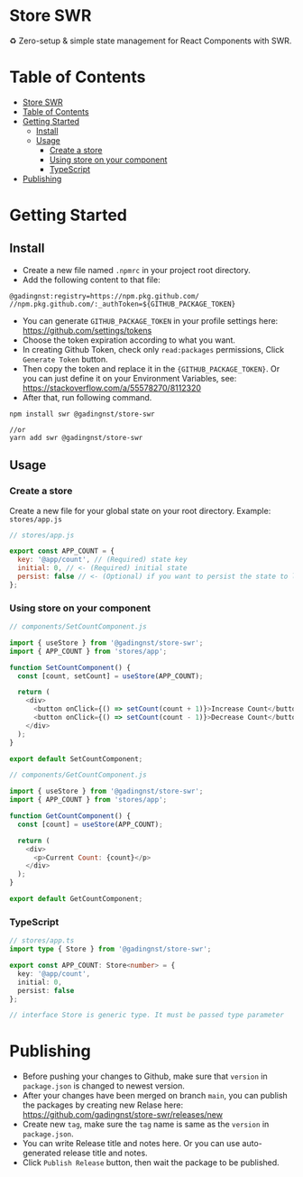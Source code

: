 # Store SWR
♻️ Zero-setup & simple state management for React Components with SWR.

# Table of Contents
- [Store SWR](#store-swr)
- [Table of Contents](#table-of-contents)
- [Getting Started](#getting-started)
  - [Install](#install)
  - [Usage](#usage)
    - [Create a store](#create-a-store)
    - [Using store on your component](#using-store-on-your-component)
    - [TypeScript](#typescript)
- [Publishing](#publishing)

# Getting Started
## Install
- Create a new file named `.npmrc` in your project root directory.
- Add the following content to that file:
```
@gadingnst:registry=https://npm.pkg.github.com/
//npm.pkg.github.com/:_authToken=${GITHUB_PACKAGE_TOKEN}
```

- You can generate `GITHUB_PACKAGE_TOKEN` in your profile settings here: https://github.com/settings/tokens
- Choose the token expiration according to what you want.
- In creating Github Token, check only `read:packages` permissions, Click `Generate Token` button.
- Then copy the token and replace it in the `{GITHUB_PACKAGE_TOKEN}`. Or you can just define it on your Environment Variables, see: https://stackoverflow.com/a/55578270/8112320
- After that, run following command.
```
npm install swr @gadingnst/store-swr

//or
yarn add swr @gadingnst/store-swr
```

## Usage
### Create a store
Create a new file for your global state on your root directory. Example: `stores/app.js`
```js
// stores/app.js

export const APP_COUNT = {
  key: '@app/count', // (Required) state key
  initial: 0, // <- (Required) initial state
  persist: false // <- (Optional) if you want to persist the state to local storage, then set it to true.
};
```
### Using store on your component
```js
// components/SetCountComponent.js

import { useStore } from '@gadingnst/store-swr';
import { APP_COUNT } from 'stores/app';

function SetCountComponent() {
  const [count, setCount] = useStore(APP_COUNT);

  return (
    <div>
      <button onClick={() => setCount(count + 1)}>Increase Count</button>
      <button onClick={() => setCount(count - 1)}>Decrease Count</button>
    </div>
  );
}

export default SetCountComponent;
```

```js
// components/GetCountComponent.js

import { useStore } from '@gadingnst/store-swr';
import { APP_COUNT } from 'stores/app';

function GetCountComponent() {
  const [count] = useStore(APP_COUNT);

  return (
    <div>
      <p>Current Count: {count}</p>
    </div>
  );
}

export default GetCountComponent;
```

### TypeScript
```ts
// stores/app.ts
import type { Store } from '@gadingnst/store-swr';

export const APP_COUNT: Store<number> = {
  key: '@app/count',
  initial: 0,
  persist: false
};

// interface Store is generic type. It must be passed type parameter
```


# Publishing
- Before pushing your changes to Github, make sure that `version` in `package.json` is changed to newest version.
- After your changes have been merged on branch `main`, you can publish the packages by creating new Relase here: https://github.com/gadingnst/store-swr/releases/new
- Create new `tag`, make sure the `tag` name is same as the `version` in `package.json`.
- You can write Release title and notes here. Or you can use auto-generated release title and notes.
- Click `Publish Release` button, then wait the package to be published.
